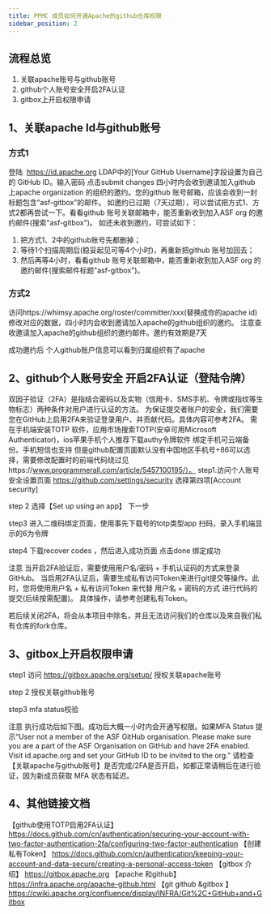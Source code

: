 ```yaml
---
title: PPMC 成员如何开通Apache的github仓库权限
sidebar_position: 2
---
```


## 流程总览
1. 关联apache账号与github账号
2. github个人账号安全开启2FA认证
3. gitbox上开启权限申请

## 1、关联apache Id与github账号
### 方式1 
登陆  https://id.apache.org LDAP中的[Your GitHub Username]字段设置为自己的 GitHub ID。输入密码 点击submit changes 四小时内会收到邀请加入github 上apache organization 的组织的邀约。您的github 账号邮箱，应该会收到一封标题包含“asf-gitbox”的邮件。
如邀约已过期（7天过期），可以尝试把方式1、方式2都再尝试一下。看看github 账号关联邮箱中，能否重新收到加入ASF org 的邀约邮件(搜索"asf-gitbox")。
如还未收到邀约，可尝试如下：
1. 把方式1、2中的github账号先都删掉；
2. 等待1个扫描周期后(稳妥起见可等4个小时)，再重新把github 账号加回去；
3. 然后再等4小时，看看github 账号关联邮箱中，能否重新收到加入ASF org 的邀约邮件(搜索邮件标题"asf-gitbox")。


### 方式2 
访问https://whimsy.apache.org/roster/committer/xxx(替换成你的apache id)  修改对应的数据，四小时内会收到邀请加入apache的github组织的邀约。
注意查收邀请加入apache的github组织的邀约邮件。邀约有效期是7天

成功邀约后 个人github账户信息可以看到归属组织有了apache 

## 2、github个人账号安全 开启2FA认证（登陆令牌）
双因子验证（2FA）是指结合密码以及实物（信用卡、SMS手机、令牌或指纹等生物标志）两种条件对用户进行认证的方法。 为保证提交者账户的安全，我们需要您在GitHub上启用2FA来验证登录用户、并贡献代码。具体内容可参考2FA。
需在手机端安装TOTP 软件，应用市场搜索TOTP(安卓可用Microsoft Authenticator)，ios苹果手机个人推荐下载authy令牌软件 绑定手机可云端备份。手机短信也支持 但是github配置页面默认没有中国地区手机号+86可以选择，需要修改配置时的前端代码绕过见https://www.programmerall.com/article/5457100195/）。
step1.访问个人账号安全设置页面 https://github.com/settings/security 选择第四项[Account security]

step 2 选择【Set up using an app】 下一步

step3 进入二维码绑定页面，使用事先下载号的totp类型app 扫码，录入手机端显示的6为令牌

step4 下载recover codes ，然后进入成功页面 点击done 绑定成功

注意
当开启2FA验证后，需要使用用户名/密码 + 手机认证码的方式来登录GitHub。
当启用2FA认证后，需要生成私有访问Token来进行git提交等操作。此时，您将使用用户名 + 私有访问Token 来代替 用户名 + 密码的方式 进行代码的提交(后续按需配置)。
具体操作，请参考创建私有Token。

若后续关闭2FA，将会从本项目中除名，并且无法访问我们的仓库以及来自我们私有仓库的fork仓库。

## 3、gitbox上开启权限申请
step1 访问 https://gitbox.apache.org/setup/ 授权关联apache账号 

step 2  授权关联github账号

step3 mfa status校验

注意
执行成功后如下图。成功后大概一小时内会开通写权限。如果MFA Status 提示“User not a member of the ASF GitHub organisation. Please make sure you are a part of the ASF Organisation on GitHub and have 2FA enabled. Visit id.apache.org and set your GitHub ID to be invited to the org.” 请检查【关联apache与github账号】是否完成/2FA是否开启，如都正常请稍后在进行验证，因为新成员获取 MFA 状态有延迟。

## 4、其他链接文档
【github使用TOTP启用2FA认证】 https://docs.github.com/cn/authentication/securing-your-account-with-two-factor-authentication-2fa/configuring-two-factor-authentication
【创建私有Token】   https://docs.github.com/cn/authentication/keeping-your-account-and-data-secure/creating-a-personal-access-token
【gitbox 介绍】          https://gitbox.apache.org
【apache 和github】  https://infra.apache.org/apache-github.html
【git github &gitbox 】https://cwiki.apache.org/confluence/display/INFRA/Git%2C+GitHub+and+Gitbox
